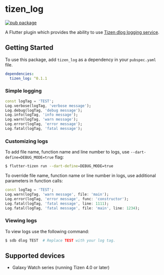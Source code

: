 # tizen_log

[![pub package](https://img.shields.io/pub/v/tizen_log.svg)](https://pub.dev/packages/tizen_log)

A Flutter plugin which provides the ability to use [Tizen dlog logging service](https://docs.tizen.org/application/native/guides/error/system-logs/).

## Getting Started

To use this package, add `tizen_log` as a dependency in your `pubspec.yaml` file.

```yaml
dependencies:
  tizen_log: ^0.1.1
```

### Simple logging

```dart
const logTag = 'TEST';
Log.verbose(logTag, 'verbose message');
Log.debug(logTag, 'debug message');
Log.info(logTag, 'info message');
Log.warn(logTag, 'warn message');
Log.error(logTag, 'error message');
Log.fatal(logTag, 'fatal message');
```

### Customizing logs

To add file name, function name and line number to logs, use `--dart-define=DEBUG_MODE=true` flag:

```sh
$ flutter-tizen run --dart-define=DEBUG_MODE=true
```

To override file name, function name or line number in logs, use additional parameters in function calls:

```dart
const logTag = 'TEST';
Log.warn(logTag, 'warn message', file: 'main');
Log.error(logTag, 'error message', func: 'constructor');
Log.fatal(logTag, 'fatal message', line: 1111);
Log.fatal(logTag, 'fatal message', file: 'main', line: 1234);
```

### Viewing logs

To view logs use the following command:

```sh
$ sdb dlog TEST  # Replace TEST with your log tag.
```

## Supported devices

- Galaxy Watch series (running Tizen 4.0 or later)
